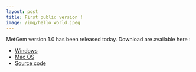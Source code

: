 ```yaml
---
layout: post
title: First public version !
image: /img/hello_world.jpeg
---
```


MetGem version 1.0 has been released today.
Download are available here :
- [Windows](https://github.com/metgem/metgem/releases/download/v1.0/setup_MetGem_v1.0.exe)
- [Mac OS](https://github.com/metgem/metgem/releases/download/v1.0/MetGem_v1.0.dmg)
- [Source code](https://github.com/metgem/metgem/releases/tag/v1.0)
